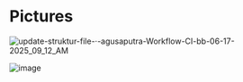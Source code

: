 # Pictures

![update-struktur-file-·-agusaputra-Workflow-CI-bb-06-17-2025_09_12_AM](https://github.com/user-attachments/assets/ee0cad96-d443-4339-8572-7e5d34438b89)

![image](https://github.com/user-attachments/assets/3fd202ed-d4fc-497a-9126-fafc8179e20a)

